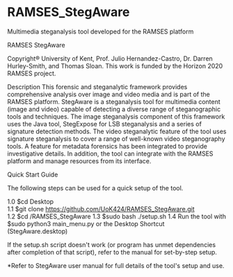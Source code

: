 # RAMSES_StegAware
Multimedia steganalysis tool developed for the RAMSES platform

RAMSES StegAware

Copyright® University of Kent, Prof. Julio Hernandez-Castro, Dr. Darren Hurley-Smith, and Thomas Sloan. This work is funded by the Horizon 2020 RAMSES project.

Description
This forensic and steganalytic framework provides comprehensive analysis over image and video media and is part of the RAMSES platform. StegAware is a steganalysis tool for multimedia content (image and video) capable of detecting a diverse range of steganographic tools and techniques. The image steganalysis component of this framework uses the Java tool, StegExpose for LSB steganalysis and a series of signature detection methods. The video steganalytic feature of the tool uses signature steganalysis to cover a range of well-known video steganography tools. A feature for metadata forensics has been integrated to provide investigative details. In addition, the tool can integrate with the RAMSES platform and manage resources from its interface.

Quick Start Guide

The following steps can be used for a quick setup of the tool. 


1.0	$cd Desktop  
1.1	$git clone https://github.com/UoK424/RAMSES_StegAware.git  
1.2 	$cd /RAMSES_StegAware
1.3 	$sudo bash ./setup.sh
1.4	Run the tool with $sudo python3 main_menu.py or the Desktop Shortcut (StegAware.desktop)

If the setup.sh script doesn't work (or program has unmet dependencies after completion of that script), refer to the manual for set-by-step setup.




*Refer to StegAware user manual for full details of the tool's setup and use.
